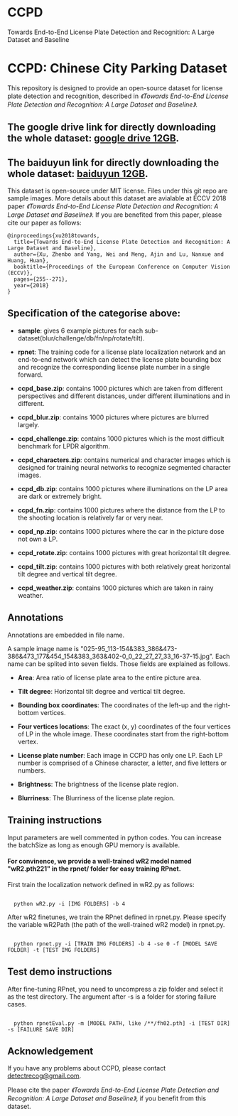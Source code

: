 # CCPD



Towards End-to-End License Plate Detection and Recognition: A Large Dataset and Baseline



# CCPD: Chinese City Parking Dataset



This repository is designed to provide an open-source dataset for license plate detection and recognition, described in _《Towards End-to-End License Plate Detection and Recognition: A Large Dataset and Baseline》_. 

## The google drive link for directly downloading the whole dataset: [google drive 12GB](https://drive.google.com/open?id=1fFqCXjhk7vE9yLklpJurEwP9vdLZmrJd). 

## The baiduyun link for directly downloading the whole dataset: [baiduyun 12GB](https://pan.baidu.com/s/1FH6pFOFF2MwyWiqn6vCzGA).

This dataset is open-source under MIT license. Files under this git repo are sample images. More details about this dataset are avialable at ECCV 2018 paper _《Towards End-to-End License Plate Detection and Recognition: A Large Dataset and Baseline》_. If you are benefited from this paper, please cite our paper as follows:

```
@inproceedings{xu2018towards,
  title={Towards End-to-End License Plate Detection and Recognition: A Large Dataset and Baseline},
  author={Xu, Zhenbo and Yang, Wei and Meng, Ajin and Lu, Nanxue and Huang, Huan},
  booktitle={Proceedings of the European Conference on Computer Vision (ECCV)},
  pages={255--271},
  year={2018}
}
```


## Specification of the categorise above:



- **sample**: gives 6 example pictures for each sub-dataset(blur/challenge/db/fn/np/rotate/tilt).



- **rpnet**: The training code for a license plate localization network and an end-to-end network which can detect the license plate bounding box and recognize the corresponding license plate number in a single forward.



- **ccpd_base.zip**: contains 1000 pictures which are taken from different perspectives and different distances, under different illuminations and in different. 



- **ccpd_blur.zip**: contains 1000 pictures where pictures are blurred largely.



- **ccpd_challenge.zip**: contains 1000 pictures which is the most difficult benchmark for LPDR algorithm.



- **ccpd_characters.zip**: contains numerical and character images which is designed for training neural networks to recognize segmented character images.



- **ccpd_db.zip**: contains 1000 pictures where illuminations on the LP area are dark or extremely bright. 



- **ccpd_fn.zip**: contains 1000 pictures where the distance from the LP to the shooting location is relatively far or very near.



- **ccpd_np.zip**: contains 1000 pictures where the car in the picture dose not own a LP.



- **ccpd_rotate.zip**: contains 1000 pictures with great horizontal tilt degree.



- **ccpd_tilt.zip**: contains 1000 pictures with both relatively great horizontal tilt degree and vertical tilt degree.



- **ccpd_weather.zip**: contains 1000 pictures which are taken in rainy weather.





## Annotations

Annotations are embedded in file name.

A sample image name is "025-95_113-154&383_386&473-386&473_177&454_154&383_363&402-0_0_22_27_27_33_16-37-15.jpg". Each name can be splited into seven fields. Those fields are explained as follows.

- **Area**: Area ratio of license plate area to the entire picture area.

- **Tilt degree**: Horizontal tilt degree and vertical tilt degree.

- **Bounding box coordinates**: The coordinates of the left-up and the right-bottom vertices.

- **Four vertices locations**: The exact (x, y) coordinates of the four vertices of LP in the whole image. These coordinates start from the right-bottom vertex.

- **License plate number**: Each image in CCPD has only one LP. Each LP number is comprised of a Chinese character, a letter, and five letters or numbers.

- **Brightness**: The brightness of the license plate region.

- **Blurriness**: The Blurriness of the license plate region.



## Training instructions

Input parameters are well commented in python codes. You can increase the batchSize as long as enough GPU memory is available.



#### For convinence, we provide a well-trained wR2 model named "wR2.pth221" in the rpnet/ folder for easy training RPnet.



First train the localization network defined in wR2.py as follows:

```

  python wR2.py -i [IMG FOLDERS] -b 4

```

After wR2 finetunes, we train the RPnet defined in rpnet.py. Please specify the variable wR2Path (the path of the well-trained wR2 model) in rpnet.py.

```

  python rpnet.py -i [TRAIN IMG FOLDERS] -b 4 -se 0 -f [MODEL SAVE FOLDER] -t [TEST IMG FOLDERS]

```



## Test demo instructions

After fine-tuning RPnet, you need to uncompress a zip folder and select it as the test directory. The argument after -s is a folder for storing failure cases.

```

  python rpnetEval.py -m [MODEL PATH, like /**/fh02.pth] -i [TEST DIR] -s [FAILURE SAVE DIR]

```



## Acknowledgement

If you have any problems about CCPD, please contact detectrecog@gmail.com.



Please cite the paper _《Towards End-to-End License Plate Detection and Recognition: A Large Dataset and Baseline》_, if you benefit from this dataset.
